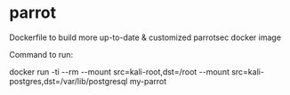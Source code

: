 # parrot
Dockerfile to build more up-to-date & customized parrotsec docker image

Command to run:

docker run -ti --rm --mount src=kali-root,dst=/root --mount src=kali-postgres,dst=/var/lib/postgresql my-parrot

